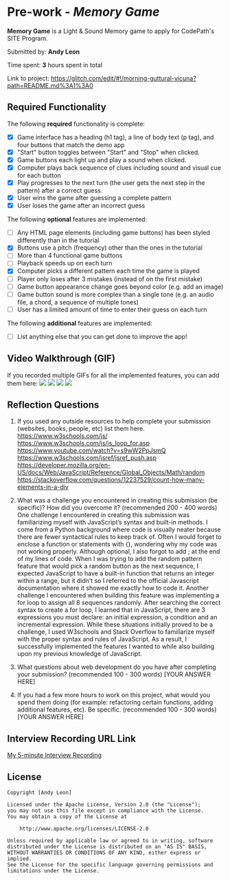 # Pre-work - *Memory Game*

**Memory Game** is a Light & Sound Memory game to apply for CodePath's SITE Program. 

Submitted by: **Andy Leon**

Time spent: **3** hours spent in total

Link to project: https://glitch.com/edit/#!/morning-guttural-vicuna?path=README.md%3A1%3A0

## Required Functionality

The following **required** functionality is complete:

* [x] Game interface has a heading (h1 tag), a line of body text (p tag), and four buttons that match the demo app
* [x] "Start" button toggles between "Start" and "Stop" when clicked. 
* [x] Game buttons each light up and play a sound when clicked. 
* [x] Computer plays back sequence of clues including sound and visual cue for each button
* [x] Play progresses to the next turn (the user gets the next step in the pattern) after a correct guess. 
* [x] User wins the game after guessing a complete pattern
* [x] User loses the game after an incorrect guess

The following **optional** features are implemented:

* [ ] Any HTML page elements (including game buttons) has been styled differently than in the tutorial
* [x] Buttons use a pitch (frequency) other than the ones in the tutorial
* [ ] More than 4 functional game buttons
* [ ] Playback speeds up on each turn
* [x] Computer picks a different pattern each time the game is played
* [ ] Player only loses after 3 mistakes (instead of on the first mistake)
* [ ] Game button appearance change goes beyond color (e.g. add an image)
* [ ] Game button sound is more complex than a single tone (e.g. an audio file, a chord, a sequence of multiple tones)
* [ ] User has a limited amount of time to enter their guess on each turn

The following **additional** features are implemented:

- [ ] List anything else that you can get done to improve the app!

## Video Walkthrough (GIF)

If you recorded multiple GIFs for all the implemented features, you can add them here:
![](gif1-link-here)
![](gif2-link-here)
![](gif3-link-here)
![](gif4-link-here)

## Reflection Questions
1. If you used any outside resources to help complete your submission (websites, books, people, etc) list them here. 
https://www.w3schools.com/js/
https://www.w3schools.com/js/js_loop_for.asp
https://www.youtube.com/watch?v=s9wW2PpJsmQ
https://www.w3schools.com/jsref/jsref_push.asp
https://developer.mozilla.org/en-US/docs/Web/JavaScript/Reference/Global_Objects/Math/random
https://stackoverflow.com/questions/12237529/count-how-many-elements-in-a-div

2. What was a challenge you encountered in creating this submission (be specific)? How did you overcome it? (recommended 200 - 400 words) 
One challenge I encountered in creating this submission was familiarizing myself with JavaScript’s syntax and built-in methods. I come from a Python background where code is visually neater because there are fewer syntactical rules to keep track of. Often I would forget to enclose a function or statements with {}, wondering why my code was not working properly. Although optional, I also forgot to add ; at the end of my lines of code. When I was trying to add the random pattern feature that would pick a random button as the next sequence, I expected JavaScript to have a built-in function that returns an integer within a range, but it didn’t so I referred to the official Javascript documentation where it showed me exactly how to code it. Another challenge I encountered when building this feature was implementing a for loop to assign all 8 sequences randomly. After searching the correct syntax to create a for loop, I learned that in JavaScript, there are 3 expressions you must declare: an initial expression, a condition and an incremental expression. While these situations initially proved to be a challenge, I used W3schools and Stack Overflow to familiarize myself with the proper syntax and rules of JavaScript. As a result, I successfully implemented the features I wanted to while also building upon my previous knowledge of JavaScript.

3. What questions about web development do you have after completing your submission? (recommended 100 - 300 words) 
[YOUR ANSWER HERE]

4. If you had a few more hours to work on this project, what would you spend them doing (for example: refactoring certain functions, adding additional features, etc). Be specific. (recommended 100 - 300 words) 
[YOUR ANSWER HERE]



## Interview Recording URL Link

[My 5-minute Interview Recording](your-link-here)


## License

    Copyright [Andy Leon]

    Licensed under the Apache License, Version 2.0 (the "License");
    you may not use this file except in compliance with the License.
    You may obtain a copy of the License at

        http://www.apache.org/licenses/LICENSE-2.0

    Unless required by applicable law or agreed to in writing, software
    distributed under the License is distributed on an "AS IS" BASIS,
    WITHOUT WARRANTIES OR CONDITIONS OF ANY KIND, either express or implied.
    See the License for the specific language governing permissions and
    limitations under the License.
